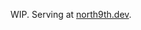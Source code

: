 <!-- Ideas:
* python iterator/iterable/generator
* how site is built
* note function
* books I'm reading
* book reviews
* kafka vs kinesis
* argo for data pipelines
* rant on why releasing quickly matters
* rant on where documentation should live
* data lakehouse explained - reference delta-lake paper
* unsolved problem - data microservices
-->

WIP. Serving at [north9th.dev](https://www.north9th.dev).

